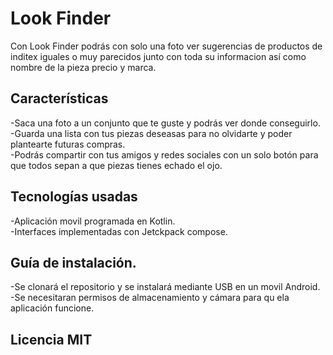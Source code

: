 <h1>Look Finder</h1>
Con Look Finder podrás con solo una foto ver sugerencias de productos de inditex iguales o muy parecidos junto con toda su informacion así como nombre de la pieza precio y marca.

<h2>Características</h2>
  -Saca una foto a un conjunto que te guste y podrás ver donde conseguirlo.<br/>
  -Guarda una lista con tus piezas deseasas para no olvidarte y poder plantearte futuras compras.<br/>
  -Podrás compartir con tus amigos y redes sociales con un solo botón para que todos sepan a que piezas tienes echado el ojo.

<h2>Tecnologías usadas</h2>
  -Aplicación movil programada en Kotlin.<br/>
  -Interfaces implementadas con Jetckpack compose.

  <h2>Guía de instalación.</h2>
  -Se clonará el repositorio y se instalará mediante USB en un movil Android.<br/>
  -Se necesitaran permisos de almacenamiento y cámara para qu ela aplicación funcione.

  <h2>Licencia MIT</h2>
